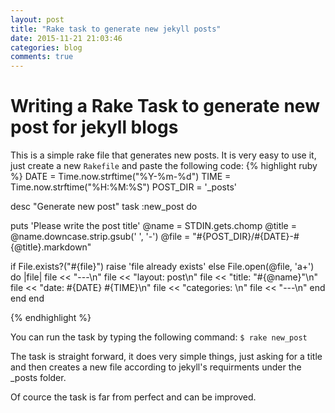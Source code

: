 ```yaml
---
layout: post
title: "Rake task to generate new jekyll posts"
date: 2015-11-21 21:03:46
categories: blog
comments: true
---
```


# Writing a Rake Task to generate new post for jekyll blogs

This is a simple rake file that generates new posts.
It is very easy to use it, just create a new ```Rakefile``` and paste the following code:
{% highlight ruby %}
DATE = Time.now.strftime("%Y-%m-%d")
TIME = Time.now.strftime("%H:%M:%S")
POST_DIR = '_posts'

desc "Generate new post"
task :new_post do

  puts 'Please write the post title'
  @name = STDIN.gets.chomp
  @title = @name.downcase.strip.gsub(' ', '-')
  @file = "#{POST_DIR}/#{DATE}-#{@title}.markdown"

  if File.exists?("#{file}")
    raise 'file already exists'
  else
    File.open(@file, 'a+') do |file|
      file << "---\n"
      file << "layout: post\n"
      file << "title: \"#{@name}\"\n"
      file << "date: #{DATE} #{TIME}\n"
      file << "categories: \n"
      file << "---\n"
    end
  end
end

{% endhighlight %}

You can run the task by typing the following command:
```$ rake new_post```

The task is straight forward, it does very simple things,
just asking for a title and then creates a new file according to jekyll's requirments
under the _posts folder.

Of cource the task is far from perfect and can be improved.
